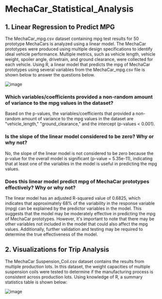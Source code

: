 # MechaCar_Statistical_Analysis

## 1. Linear Regression to Predict MPG
The MechaCar_mpg.csv dataset containing mpg test results for 50 prototype MechaCars is analyzed using a linear model. The MechaCar prototypes were produced using multiple design specifications to identify ideal vehicle performance. Multiple metrics, such as vehicle length, vehicle weight, spoiler angle, drivetrain, and ground clearance, were collected for each vehicle. Using R, a linear model that predicts the mpg of MechaCar prototypes using several variables from the MechaCar_mpg.csv file is shown below to answer the questions below.

![image](https://user-images.githubusercontent.com/114967995/231612365-31338d73-4f36-48f2-b2bf-703c167b553b.png)


### Which variables/coefficients provided a non-random amount of variance to the mpg values in the dataset?
Based on the p-values, the variables/coefficients that provided a non-random amount of variance to the mpg values in the dataset are "vehicle_length," "ground_clearance," and the intercept (p-values < 0.001).

### Is the slope of the linear model considered to be zero? Why or why not?
No, the slope of the linear model is not considered to be zero because the p-value for the overall model is significant (p-value = 5.35e-11), indicating that at least one of the variables in the model is useful in predicting the mpg values.

### Does this linear model predict mpg of MechaCar prototypes effectively? Why or why not?
The linear model has an adjusted R-squared value of 0.6825, which indicates that approximately 68% of the variability in the response variable (mpg) can be explained by the predictor variables in the model. This suggests that the model may be moderately effective in predicting the mpg of MechaCar prototypes. However, it's important to note that there may be other variables not included in the model that could also affect the mpg values. Additionally, further validation and testing may be required to determine the true effectiveness of the model.


## 2. Visualizations for Trip Analysis
The MechaCar Suspension_Coil.csv dataset contains the results from multiple production lots. In this dataset, the weight capacities of multiple suspension coils were tested to determine if the manufacturing process is consistent across production lots. Using knowledge of R, a summary statistics table is shown below:

![image](https://user-images.githubusercontent.com/114967995/231612686-80ae8fac-571c-411c-83e1-1be8d1197900.png)


